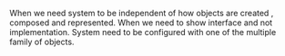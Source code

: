 When we need system to be independent of how objects are created , composed and represented.
When we need to show interface and not implementation.
System need to be configured with one of the multiple family of objects.
